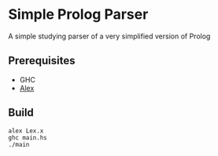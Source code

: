 # Simple Prolog Parser

A simple studying parser of a very simplified version of Prolog

## Prerequisites
* GHC
* [Alex](https://github.com/simonmar/alex)

## Build
```
alex Lex.x
ghc main.hs
./main
```
